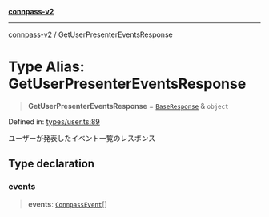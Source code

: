 [**connpass-v2**](../README.md)

***

[connpass-v2](../globals.md) / GetUserPresenterEventsResponse

# Type Alias: GetUserPresenterEventsResponse

> **GetUserPresenterEventsResponse** = [`BaseResponse`](BaseResponse.md) & `object`

Defined in: [types/user.ts:89](https://github.com/ryohidaka/node-connpass/blob/3b8143bd38fb6f71640f8b4640bd0b7d3330fd98/src/types/user.ts#L89)

ユーザーが発表したイベント一覧のレスポンス

## Type declaration

### events

> **events**: [`ConnpassEvent`](ConnpassEvent.md)[]
